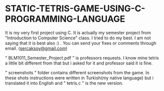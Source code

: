 # STATIC-TETRIS-GAME-USING-C-PROGRAMMING-LANGUAGE




It is my very first project using C. It is actually my semester project from "Introduction to Computer Science" class. I tried to do my best. I am not saying that it is best also :) . You can send your fixes or comments through email. (sercaksoy@gmail.com)


" BLM1011_Semester_Project.pdf " is professors requests. I know mine tetris a little bit different from  that but i asked for it and professor said it is fine. 

" screenshots " folder contains different screenshots from the game. In these shots instructions were written in Turkish(my native language) but i translated it into English and " tetris.c " is the new version. 
